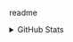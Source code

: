readme

<details>
    <summary>GitHub Stats</summary>
    <img align="left" alt="GitHub Stats" src="https://github-readme-stats.vercel.app/api?username=davekhaki&show_icons=true&hide_border=false&title_color=1e19bf&icon_color=1964bf&bg_color=000000&text_color=ffffff&border_color=1cbf19" />
</details>
